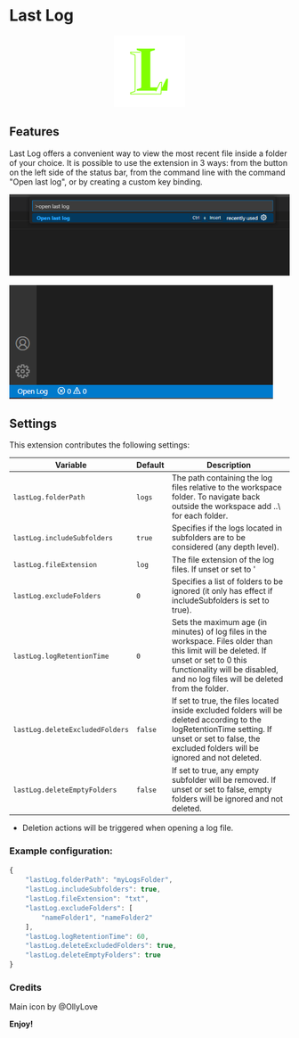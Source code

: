 <div style="max-width: 1280px">

# Last Log

<p align="center">
  <img src="https://github.com/ai-autocoder/vscode-last-log/blob/main/resources/logo.png?raw=true" width="128" alt="Logo">
</p>

## Features

Last Log offers a convenient way to view the most recent file inside a folder of your choice.
It is possible to use the extension in 3 ways: from the button on the left side of the status bar, from the command line with the command "Open last log", or by creating a custom key binding.


![command](resources/command-line.png)


![status bar](resources/status-bar.png)


## Settings

This extension contributes the following settings:

| Variable                             | Default       | Description                                                                                                                                                                                                                 |
| ------------------------------------ | ------------- | --------------------------------------------------------------------------------------------------------------------------------------------------------------------------------------------------------------------------- |
| `lastLog.folderPath`                 | `logs`        | The path containing the log files relative to the workspace folder. To navigate back outside the workspace add ..\\ for each folder.                                                                                        |
| `lastLog.includeSubfolders`          | `true`        | Specifies if the logs located in subfolders are to be considered (any depth level).                                                                                                                                         |
| `lastLog.fileExtension`              | `log`         | The file extension of the log files. If unset or set to '|' it will work on any file type. Default is 'log'.                                                                                                                |
| `lastLog.excludeFolders`             | `0`           | Specifies a list of folders to be ignored (it only has effect if includeSubfolders is set to true).                                                                                                                       |
| `lastLog.logRetentionTime`           | `0`           | Sets the maximum age (in minutes) of log files in the workspace. Files older than this limit will be deleted. If unset or set to 0 this functionality will be disabled, and no log files will be deleted from the folder.   |
| `lastLog.deleteExcludedFolders`      | `false`       | If set to true, the files located inside excluded folders will be deleted according to the logRetentionTime setting. If unset or set to false, the excluded folders will be ignored and not deleted.                        |
| `lastLog.deleteEmptyFolders`         | `false`       | If set to true, any empty subfolder will be removed. If unset or set to false, empty folders will be ignored and not deleted.                                                                                               |
* Deletion actions will be triggered when opening a log file.


### Example configuration:

```js
{
	"lastLog.folderPath": "myLogsFolder",
	"lastLog.includeSubfolders": true,
	"lastLog.fileExtension": "txt",
	"lastLog.excludeFolders": [
		"nameFolder1", "nameFolder2"
	],
	"lastLog.logRetentionTime": 60,
	"lastLog.deleteExcludedFolders": true,
	"lastLog.deleteEmptyFolders": true
}
```

### Credits

Main icon by @OllyLove

**Enjoy!**

</div>